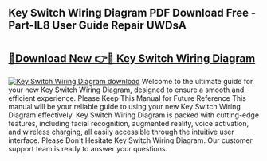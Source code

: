 ## Key Switch Wiring Diagram PDF Download Free - Part-IL8 User Guide Repair UWDsA

# <h2><a href="http://dfrhis6.blite.top/?on=Key+Switch+Wiring+Diagram">🔗Download New 👉🔴 Key Switch Wiring Diagram</a></h2>

[![Key Switch Wiring Diagram download](https://i.imgur.com/lujVjoI.png)](http://dfrhis6.blite.top/?on=Key+Switch+Wiring+Diagram)
Welcome to the ultimate guide for your new Key Switch Wiring Diagram, designed to ensure a smooth and efficient experience. Please Keep This Manual for Future Reference This manual will be your reliable guide to using your new Key Switch Wiring Diagram effectively. Key Switch Wiring Diagram is packed with cutting-edge features, including facial recognition, augmented reality, voice activation, and wireless charging, all easily accessible through the intuitive user interface. Please Don't Hesitate Key Switch Wiring Diagram. Our customer support team is ready to answer your questions.
